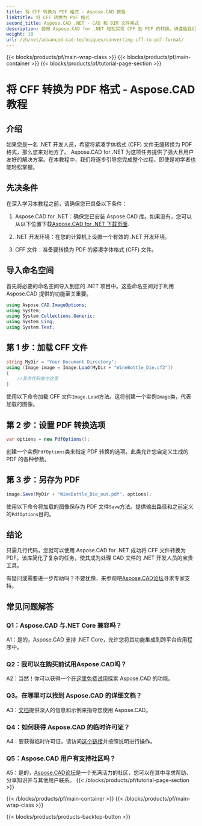 ```yaml
---
title: 将 CFF 转换为 PDF 格式 - Aspose.CAD 教程
linktitle: 将 CFF 转换为 PDF 格式
second_title: Aspose.CAD .NET - CAD 和 BIM 文件格式
description: 使用 Aspose.CAD for .NET 轻松实现 CFF 到 PDF 的转换。请遵循我们的分步指南。
weight: 10
url: /zh/net/advanced-cad-techniques/converting-cff-to-pdf-format/
---
```


{{< blocks/products/pf/main-wrap-class >}}
{{< blocks/products/pf/main-container >}}
{{< blocks/products/pf/tutorial-page-section >}}

# 将 CFF 转换为 PDF 格式 - Aspose.CAD 教程

## 介绍

如果您是一名 .NET 开发人员，希望将紧凑字体格式 (CFF) 文件无缝转换为 PDF 格式，那么您来对地方了。 Aspose.CAD for .NET 为这项任务提供了强大且用户友好的解决方案。在本教程中，我们将逐步引导您完成整个过程，即使是初学者也能轻松掌握。

## 先决条件

在深入学习本教程之前，请确保您已具备以下条件：

1. Aspose.CAD for .NET：确保您已安装 Aspose.CAD 库。如果没有，您可以从以下位置下载[Aspose.CAD for .NET 下载页面](https://releases.aspose.com/cad/net/).

2. .NET 开发环境：在您的计算机上设置一个有效的 .NET 开发环境。

3. CFF 文件：准备要转换为 PDF 的紧凑字体格式 (CFF) 文件。

## 导入命名空间

首先将必要的命名空间导入到您的 .NET 项目中。这些命名空间对于利用 Aspose.CAD 提供的功能至关重要。

```csharp
using Aspose.CAD.ImageOptions;
using System;
using System.Collections.Generic;
using System.Linq;
using System.Text;
```

## 第 1 步：加载 CFF 文件

```csharp
string MyDir = "Your Document Directory";
using (Image image = Image.Load(MyDir + "WineBottle_Die.cf2"))
{
    //其余代码放在这里
}
```

使用以下命令加载 CFF 文件`Image.Load`方法。这将创建一个实例`Image`类，代表加载的图像。

## 第 2 步：设置 PDF 转换选项

```csharp
var options = new PdfOptions();
```

创建一个实例`PdfOptions`类来指定 PDF 转换的选项。此类允许您自定义生成的 PDF 的各种参数。

## 第 3 步：另存为 PDF

```csharp
image.Save(MyDir + "WineBottle_Die_out.pdf", options);
```

使用以下命令将加载的图像保存为 PDF 文件`Save`方法。提供输出路径和之前定义的`PdfOptions`目的。

## 结论

只需几行代码，您就可以使用 Aspose.CAD for .NET 成功将 CFF 文件转换为 PDF。该库简化了复杂的任务，使其成为处理 CAD 文件的 .NET 开发人员的宝贵工具。

有疑问或需要进一步帮助吗？不要犹豫，来参观吧[Aspose.CAD论坛](https://forum.aspose.com/c/cad/19)寻求专家支持。

## 常见问题解答

### Q1：Aspose.CAD 与.NET Core 兼容吗？

A1：是的，Aspose.CAD 支持 .NET Core，允许您将其功能集成到跨平台应用程序中。

### Q2：我可以在购买前试用Aspose.CAD吗？

 A2：当然！你可以获得一个[在这里免费试用](https://releases.aspose.com/)探索 Aspose.CAD 的功能。

### Q3。在哪里可以找到 Aspose.CAD 的详细文档？

 A3：[文档](https://reference.aspose.com/cad/net/)提供深入的信息和示例来指导您使用 Aspose.CAD。

### Q4：如何获得 Aspose.CAD 的临时许可证？

 A4：要获得临时许可证，请访问[这个链接](https://purchase.aspose.com/temporary-license/)并按照说明进行操作。

### Q5：Aspose.CAD 用户有支持社区吗？

 A5：是的，[Aspose.CAD论坛](https://forum.aspose.com/c/cad/19)是一个充满活力的社区，您可以在其中寻求帮助、分享知识并与其他用户联系。
{{< /blocks/products/pf/tutorial-page-section >}}

{{< /blocks/products/pf/main-container >}}
{{< /blocks/products/pf/main-wrap-class >}}

{{< blocks/products/products-backtop-button >}}
